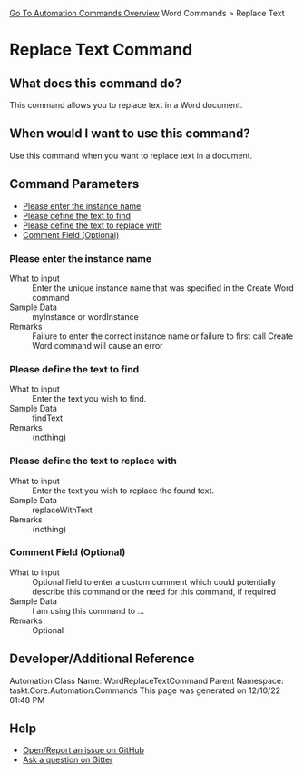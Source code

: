 <!--TITLE: Replace Text Command -->
<!-- SUBTITLE: a command in the Word Commands group. -->
[Go To Automation Commands Overview](/automation-commands.md)
Word Commands &gt; Replace Text


# Replace Text Command


## What does this command do?
This command allows you to replace text in a Word document.


## When would I want to use this command?
Use this command when you want to replace text in a document.


## Command Parameters
- [Please enter the instance name](#param_0)
- [Please define the text to find](#param_1)
- [Please define the text to replace with](#param_2)
- [Comment Field (Optional)](#param_3)


<a id="param_0"></a>
### Please enter the instance name


<dl>
<dt>What to input</dt><dd>Enter the unique instance name that was specified in the Create Word command</dd>
<dt>Sample Data</dt><dd>myInstance or wordInstance</dd>
<dt>Remarks</dt><dd>Failure to enter the correct instance name or failure to first call Create Word command will cause an error</dd>
</dl>




<a id="param_1"></a>
### Please define the text to find


<dl>
<dt>What to input</dt><dd>Enter the text you wish to find.</dd>
<dt>Sample Data</dt><dd>findText</dd>
<dt>Remarks</dt><dd>(nothing)</dd>
</dl>




<a id="param_2"></a>
### Please define the text to replace with


<dl>
<dt>What to input</dt><dd>Enter the text you wish to replace the found text.</dd>
<dt>Sample Data</dt><dd>replaceWithText</dd>
<dt>Remarks</dt><dd>(nothing)</dd>
</dl>




<a id="param_3"></a>
### Comment Field (Optional)


<dl>
<dt>What to input</dt><dd>Optional field to enter a custom comment which could potentially describe this command or the need for this command, if required</dd>
<dt>Sample Data</dt><dd>I am using this command to ...</dd>
<dt>Remarks</dt><dd>Optional</dd>
</dl>




## Developer/Additional Reference
Automation Class Name: WordReplaceTextCommand
Parent Namespace: taskt.Core.Automation.Commands
This page was generated on 12/10/22 01:48 PM


## Help
- [Open/Report an issue on GitHub](https://github.com/rcktrncn/taskt/issues/new)
- [Ask a question on Gitter](https://gitter.im/taskt-rpa/Lobby)
